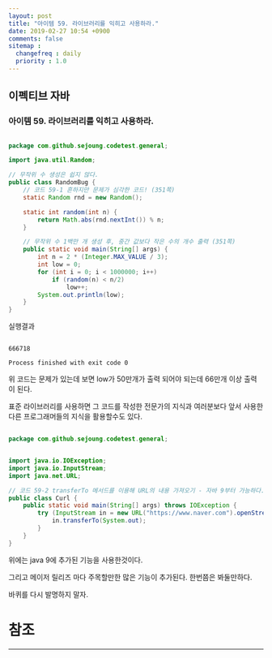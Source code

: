 ```yaml
---
layout: post
title: "아이템 59. 라이브러리를 익히고 사용하라."
date: 2019-02-27 10:54 +0900
comments: false
sitemap :
  changefreq : daily
  priority : 1.0
---
```

## 이펙티브 자바

### 아이템 59. 라이브러리를 익히고 사용하라.

```java

package com.github.sejoung.codetest.general;

import java.util.Random;

// 무작위 수 생성은 쉽지 않다.
public class RandomBug {
    // 코드 59-1 흔하지만 문제가 심각한 코드! (351쪽)
    static Random rnd = new Random();

    static int random(int n) {
        return Math.abs(rnd.nextInt()) % n;
    }

    // 무작위 수 1백만 개 생성 후, 중간 값보다 작은 수의 개수 출력 (351쪽)
    public static void main(String[] args) {
        int n = 2 * (Integer.MAX_VALUE / 3);
        int low = 0;
        for (int i = 0; i < 1000000; i++)
            if (random(n) < n/2)
                low++;
        System.out.println(low);
    }
}

```
실행결과
```

666718

Process finished with exit code 0

```

위 코드는 문제가 있는데 보면 low가 50만개가 출력 되어야 되는데 66만개 이상 출력이 된다.


표준 라이브러리를 사용하면 그 코드를 작성한 전문가의 지식과 여러분보다 앞서 사용한 다른 프로그래머들의 지식을 활용할수도 있다.

```java

package com.github.sejoung.codetest.general;


import java.io.IOException;
import java.io.InputStream;
import java.net.URL;

// 코드 59-2 transferTo 메서드를 이용해 URL의 내용 가져오기 - 자바 9부터 가능하다. (353쪽)
public class Curl {
    public static void main(String[] args) throws IOException {
        try (InputStream in = new URL("https://www.naver.com").openStream()) {
            in.transferTo(System.out);
        }
    }
}

```

위에는 java 9에 추가된 기능을 사용한것이다.

그리고 메이저 릴리즈 마다 주목할만한 많은 기능이 추가된다. 한번쯤은 봐둘만하다.

바퀴를 다시 발명하지 말자.

# 참조
-----





